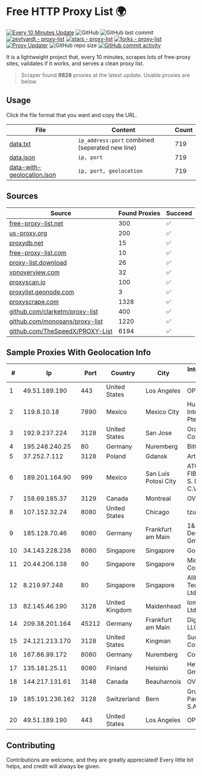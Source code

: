 
# Free HTTP Proxy List 🌍

[![Every 10 Minutes Update](https://github.com/mertguvencli/http-proxy-list/actions/workflows/main.yml/badge.svg?branch=main)](https://github.com/mertguvencli/http-proxy-list/actions/workflows/main.yml)
![GitHub](https://img.shields.io/github/license/mertguvencli/http-proxy-list)
![GitHub last commit](https://img.shields.io/github/last-commit/mertguvencli/http-proxy-list)
[![zevtyardt - proxy-list](https://img.shields.io/static/v1?label=zevtyardt&message=proxy-list&color=blue&logo=github)](https://github.com/zevtyardt/proxy-list "Go to GitHub repo")
[![stars - proxy-list](https://img.shields.io/github/stars/zevtyardt/proxy-list?style=social)](https://github.com/zevtyardt/proxy-list)
[![forks - proxy-list](https://img.shields.io/github/forks/zevtyardt/proxy-list?style=social)](https://github.com/zevtyardt/proxy-list)
[![Proxy Updater](https://github.com/zevtyardt/proxy-list/workflows/Proxy%20Updater/badge.svg)](https://github.com/zevtyardt/proxy-list/actions?query=workflow:"Proxy+Updater")
![GitHub repo size](https://img.shields.io/github/repo-size/zevtyardt/proxy-list)
[![GitHub commit activity](https://img.shields.io/github/commit-activity/m/zevtyardt/proxy-list?logo=commits)](https://github.com/zevtyardt/proxy-list/commits/main)

It is a lightweight project that, every 10 minutes, scrapes lots of free-proxy sites, validates if it works, and serves a clean proxy list.

> Scraper found **9828** proxies at the latest update. Usable proxies are below.

## Usage

Click the file format that you want and copy the URL.

|File|Content|Count|
|----|-------|-----|
|[data.txt](https://raw.githubusercontent.com/mertguvencli/http-proxy-list/main/proxy-list/data.txt)|`ip_address:port` combined (seperated new line)|719|
|[data.json](https://raw.githubusercontent.com/mertguvencli/http-proxy-list/main/proxy-list/data.json)|`ip, port`|719|
|[data-with-geolocation.json](https://raw.githubusercontent.com/mertguvencli/http-proxy-list/main/proxy-list/data-with-geolocation.json)|`ip, port, geolocation`|719|

## Sources

|Source|Found Proxies|Succeed|
|------|-------------|-------|
|[free-proxy-list.net](https://free-proxy-list.net)|300|✅|
|[us-proxy.org](https://www.us-proxy.org)|200|✅|
|[proxydb.net](http://proxydb.net)|15|✅|
|[free-proxy-list.com](https://free-proxy-list.com/?page=&port=&type%5B%5D=http&type%5B%5D=https&up_time=0&search=Search)|10|✅|
|[proxy-list.download](https://www.proxy-list.download/HTTP)|26|✅|
|[vpnoverview.com](https://vpnoverview.com/privacy/anonymous-browsing/free-proxy-servers)|32|✅|
|[proxyscan.io](https://www.proxyscan.io)|100|✅|
|[proxylist.geonode.com](https://proxylist.geonode.com/api/proxy-list?limit=300&page=1&sort_by=lastChecked&sort_type=desc&protocols=http,https)|3|✅|
|[proxyscrape.com](https://api.proxyscrape.com/v2/?request=displayproxies&protocol=http&timeout=10000&country=all&ssl=all&anonymity=all)|1328|✅|
|[github.com/clarketm/proxy-list](https://raw.githubusercontent.com/clarketm/proxy-list/master/proxy-list-raw.txt)|400|✅|
|[github.com/monosans/proxy-list](https://raw.githubusercontent.com/monosans/proxy-list/main/proxies/http.txt)|1220|✅|
|[github.com/TheSpeedX/PROXY-List](https://raw.githubusercontent.com/TheSpeedX/PROXY-List/master/http.txt)|6194|✅|


## Sample Proxies With Geolocation Info

|#|Ip|Port|Country|City|Internet Service Provider|
|-|--|----|-------|----|-------------------------|
|1|49.51.189.190|443|United States|Los Angeles|OPHL|
|2|119.8.10.18|7890|Mexico|Mexico City|Huawei International Pte. LTD|
|3|192.9.237.224|3128|United States|San Jose|Oracle Corporation|
|4|195.248.240.25|80|Germany|Nuremberg|BitCommand|
|5|37.252.7.112|3128|Poland|Gdansk|Artnet Sp. z o.o.|
|6|189.201.164.90|999|Mexico|San Luis Potosí City|ATC HOLDING FIBRA MEXICO, S. DE R.L. DE C.V.|
|7|158.69.185.37|3129|Canada|Montreal|OVH SAS|
|8|107.152.32.24|8080|United States|Chicago|tzulo, inc.|
|9|185.128.70.46|8080|Germany|Frankfurt am Main|1&1 Versatel Deutschland GmbH|
|10|34.143.228.238|8080|Singapore|Singapore|Google LLC|
|11|20.44.206.138|80|Singapore|Singapore|Microsoft Corporation|
|12|8.219.97.248|80|Singapore|Singapore|Alibaba (US) Technology Co., Ltd.|
|13|82.145.46.190|3128|United Kingdom|Maidenhead|Iomart Hosting Ltd|
|14|209.38.201.164|45212|Germany|Frankfurt am Main|DigitalOcean, LLC|
|15|24.121.213.170|3128|United States|Kingman|Suddenlink Communications|
|16|167.86.99.172|8080|Germany|Nuremberg|Contabo GmbH|
|17|135.181.25.11|8080|Finland|Helsinki|Hetzner Online GmbH|
|18|144.217.131.61|3148|Canada|Beauharnois|OVH Hosting|
|19|185.191.236.162|3128|Switzerland|Bern|Grupo Panaglobal 15 S.A|
|20|49.51.189.190|443|United States|Los Angeles|OPHL|



## Contributing

Contributions are welcome, and they are greatly appreciated! Every
little bit helps, and credit will always be given.

